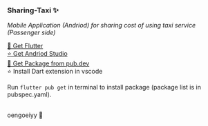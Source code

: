 ### Sharing-Taxi ✨
_Mobile Application (Andriod) for sharing cost of using taxi service (Passenger side)_




[💫 Get Flutter](https://docs.flutter.dev/get-started/install)\
[⭐ Get Andriod Studio](https://developer.android.com/studio)\
[💫 Get Package from pub.dev](https://pub.dev/)\
⭐ Install Dart extension in vscode

Run ```flutter pub get``` in terminal to install package (package list is in pubspec.yaml).

\
oengoeiyy 🐻
